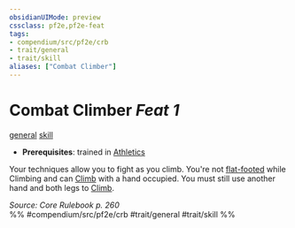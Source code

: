 ```yaml
---
obsidianUIMode: preview
cssclass: pf2e,pf2e-feat
tags:
- compendium/src/pf2e/crb
- trait/general
- trait/skill
aliases: ["Combat Climber"]
---
```

# Combat Climber  *Feat 1*  
[general](../../Rules/traits/general.md)  [skill](../../Rules/traits/skill.md)  

- **Prerequisites**: trained in [Athletics](../skills.md#Athletics)

Your techniques allow you to fight as you climb. You're not [flat-footed](../../Rules/conditions.md#Flat-footed) while Climbing and can [Climb](../../Rules/actions/climb.md) with a hand occupied. You must still use another hand and both legs to [Climb](../../Rules/actions/climb.md).

*Source: Core Rulebook p. 260*  
%% #compendium/src/pf2e/crb #trait/general #trait/skill %%
